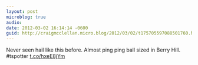 ```yaml
---
layout: post
microblog: true
audio: 
date: 2012-03-02 16:14:14 -0600
guid: http://craigmcclellan.micro.blog/2012/03/02/t175705597088501760.html
---
```

Never seen hail like this before. Almost ping ping ball sized in Berry Hill. #tspotter [t.co/hxeE8jYm](http://t.co/hxeE8jYm)
